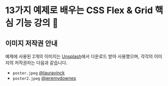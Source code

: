 # 13가지 예제로 배우는 CSS Flex &amp; Grid 핵심 기능 강의 🎨

## 이미지 저작권 안내

예제에 사용된 2개의 이미지는 [Unsplash](https://unsplash.com/)에서 다운로드 받아 사용했으며, 각각의 이미지의 저작권자는 다음과 같습니다.

- `poster.jpeg` [@lauravinck](https://unsplash.com/photos/Hyu76loQLdk)
- `poster2.jpeg` [@jeremydownes](https://unsplash.com/photos/CLghNOrloa0)
